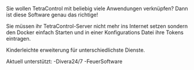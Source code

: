 Sie wollen TetraControl mit beliebig viele Anwendungen verknüpfen? Dann ist diese Software genau das richtige! 

Sie müssen ihr TetraControl-Server nicht mehr ins Internet setzen sondern den Docker einfach Starten und in einer Konfigurations Datei ihre Tokens eintragen.

Kinderleichte erweiterung für unterschiedlichste Dienste.

Aktuell unterstützt:
-Divera24/7
-FeuerSoftware

